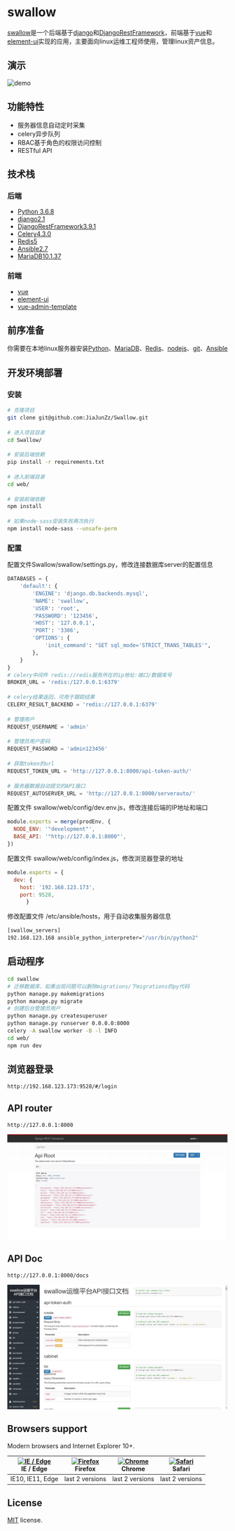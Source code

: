 # swallow

[swallow](https://github.com/JiaJunZz/Swallow)是一个后端基于[django](https://github.com/django/django)和[DjangoRestFramework](https://github.com/encode/django-rest-framework)，前端基于[vue](https://github.com/vuejs/vue)和[element-ui](https://github.com/ElemeFE/element)实现的应用，主要面向linux运维工程师使用，管理linux资产信息。

## 演示

![demo](https://github.com/JiaJunZz/JiaJun.zz.github.io/blob/master/images/Swallow/demo.gif)

## 功能特性

  - 服务器信息自动定时采集
  - celery异步队列
  - RBAC基于角色的权限访问控制
  - RESTful API

## 技术栈

### 后端
  - [Python 3.6.8](https://www.python.org/)
  - [django2.1](https://github.com/django/django)
  - [DjangoRestFramework3.9.1](https://github.com/encode/django-rest-framework)
  - [Celery4.3.0](https://github.com/celery/celery)
  - [Redis5](https://github.com/antirez/redis)
  - [Ansible2.7](https://github.com/ansible/ansible)
  - [MariaDB10.1.37](https://mariadb.org/)
### 前端
  - [vue](https://github.com/vuejs/vue)
  - [element-ui](https://github.com/ElemeFE/element)
  - [vue-admin-template](https://github.com/PanJiaChen/vue-admin-template)

## 前序准备

你需要在本地linux服务器安装[Python](https://www.python.org/)、[MariaDB](https://mariadb.org/)、[Redis](https://github.com/antirez/redis)、[nodejs](https://github.com/nodejs/node)、[git](https://git-scm.com/)、[Ansible](https://github.com/ansible/ansible)

## 开发环境部署

### 安装
```bash
# 克隆项目
git clone git@github.com:JiaJunZz/Swallow.git

# 进入项目目录
cd Swallow/

# 安装后端依赖
pip install -r requirements.txt

# 进入前端目录
cd web/

# 安装前端依赖
npm install

# 如果node-sass安装失败再次执行
npm install node-sass --unsafe-perm
```

### 配置
配置文件Swallow/swallow/settings.py，修改连接数据库server的配置信息
```python
DATABASES = {
    'default': {
        'ENGINE': 'django.db.backends.mysql',
        'NAME': 'swallow',
        'USER': 'root',
        'PASSWORD': '123456',
        'HOST': '127.0.0.1',
        'PORT': '3306',
        'OPTIONS': {
            'init_command': "SET sql_mode='STRICT_TRANS_TABLES'",
        },
    }
}
# celery中间件 redis://redis服务所在的ip地址:端口/数据库号
BROKER_URL = 'redis:/127.0.0.1:6379'

# celery结果返回，可用于跟踪结果
CELERY_RESULT_BACKEND = 'redis://127.0.0.1:6379'

# 管理用户
REQUEST_USERNAME = 'admin'

# 管理员用户密码
REQUEST_PASSWORD = 'admin123456'

# 获取token的url
REQUEST_TOKEN_URL = 'http://127.0.0.1:8000/api-token-auth/'

# 服务器数据自动提交的API接口
REQUEST_AUTOSERVER_URL = 'http://127.0.0.1:8000/serverauto/'

```

配置文件 swallow/web/config/dev.env.js，修改连接后端的IP地址和端口
```js
module.exports = merge(prodEnv, {
  NODE_ENV: '"development"',
  BASE_API: '"http://127.0.0.1:8000"',
})
```

配置文件 swallow/web/config/index.js，修改浏览器登录的地址
```js
module.exports = {
  dev: {
    host: '192.168.123.173',
    port: 9528,
      }
```

修改配置文件 /etc/ansible/hosts，用于自动收集服务器信息
```bash
[swallow_servers]
192.168.123.168 ansible_python_interpreter="/usr/bin/python2"
```

## 启动程序

```bash
cd swallow
# 迁移数据库，如果出现问题可以删除migrations/下migrations的py代码
python manage.py makemigrations
python manage.py migrate
# 创建后台管理员用户
python manage.py createsuperuser
python manage.py runserver 0.0.0.0:8000
celery -A swallow worker -B -l INFO
cd web/
npm run dev
```

## 浏览器登录

```
http://192.168.123.173:9528/#/login
```

## API router

```
http://127.0.0.1:8000
```
![router](https://github.com/JiaJunZz/JiaJun.zz.github.io/blob/master/images/Swallow/router.jpg)

## API Doc
```
http://127.0.0.1:8000/docs
```
![apidoc](https://github.com/JiaJunZz/JiaJun.zz.github.io/blob/master/images/Swallow/apidoc.jpg)

## Browsers support

Modern browsers and Internet Explorer 10+.

| [<img src="https://raw.githubusercontent.com/alrra/browser-logos/master/src/edge/edge_48x48.png" alt="IE / Edge" width="24px" height="24px" />](http://godban.github.io/browsers-support-badges/)</br>IE / Edge | [<img src="https://raw.githubusercontent.com/alrra/browser-logos/master/src/firefox/firefox_48x48.png" alt="Firefox" width="24px" height="24px" />](http://godban.github.io/browsers-support-badges/)</br>Firefox | [<img src="https://raw.githubusercontent.com/alrra/browser-logos/master/src/chrome/chrome_48x48.png" alt="Chrome" width="24px" height="24px" />](http://godban.github.io/browsers-support-badges/)</br>Chrome | [<img src="https://raw.githubusercontent.com/alrra/browser-logos/master/src/safari/safari_48x48.png" alt="Safari" width="24px" height="24px" />](http://godban.github.io/browsers-support-badges/)</br>Safari |
| --------- | --------- | --------- | --------- |
| IE10, IE11, Edge| last 2 versions| last 2 versions| last 2 versions

## License

[MIT](https://github.com/JiajunZz/swallow/blob/master/LICENSE) license.
